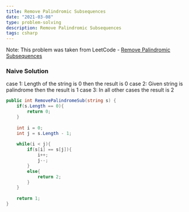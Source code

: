 ```yaml
---
title: Remove Palindromic Subsequences
date: "2021-03-08"
type: problem-solving
description: Remove Palindromic Subsequences
tags: csharp
---
```


Note: This problem was taken from LeetCode - [Remove Palindromic Subsequences](https://leetcode.com/problems/remove-palindromic-subsequences/)

### Naive Solution

case 1: Length of the string is 0 then the result is 0
case 2: Given string is palindrome then the result is 1
case 3: In all other cases the result is 2

```csharp
public int RemovePalindromeSub(string s) {
	if(s.Length == 0){
		return 0;
	}
	
	int i = 0;
	int j = s.Length - 1;
	
	while(i < j){
		if(s[i] == s[j]){
			i++;
			j--;
		}
		else{
			return 2;
		}
	}
	
	return 1;
}
```
